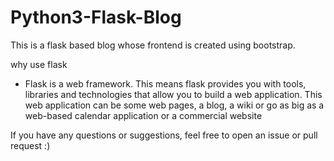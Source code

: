 # Python3-Flask-Blog
This is a flask based blog whose frontend is created using bootstrap.

 why use flask
- Flask is a web framework. This means flask provides you with tools, libraries and technologies that allow you to build a web application. This web application can be some web pages, a blog, a wiki or go as big as a web-based calendar application or a commercial website

If you have any questions or suggestions, feel free to open an issue or pull request :)
